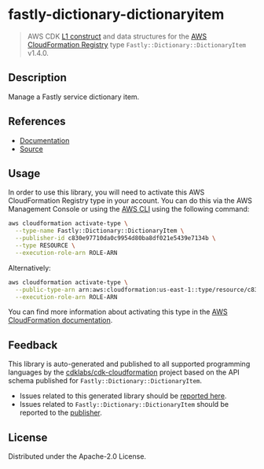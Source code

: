 # fastly-dictionary-dictionaryitem

> AWS CDK [L1 construct] and data structures for the [AWS CloudFormation Registry] type `Fastly::Dictionary::DictionaryItem` v1.4.0.

[L1 construct]: https://docs.aws.amazon.com/cdk/latest/guide/constructs.html
[AWS CloudFormation Registry]: https://docs.aws.amazon.com/AWSCloudFormation/latest/UserGuide/registry.html

## Description

Manage a Fastly service dictionary item.

## References

* [Documentation](https://github.com/aws-ia/cloudformation-fastly-resource-providers)
* [Source](https://github.com/aws-ia/cloudformation-fastly-resource-providers.git)

## Usage

In order to use this library, you will need to activate this AWS CloudFormation Registry type in your account. You can do this via the AWS Management Console or using the [AWS CLI](https://aws.amazon.com/cli/) using the following command:

```sh
aws cloudformation activate-type \
  --type-name Fastly::Dictionary::DictionaryItem \
  --publisher-id c830e97710da0c9954d80ba8df021e5439e7134b \
  --type RESOURCE \
  --execution-role-arn ROLE-ARN
```

Alternatively:

```sh
aws cloudformation activate-type \
  --public-type-arn arn:aws:cloudformation:us-east-1::type/resource/c830e97710da0c9954d80ba8df021e5439e7134b/Fastly-Dictionary-DictionaryItem \
  --execution-role-arn ROLE-ARN
```

You can find more information about activating this type in the [AWS CloudFormation documentation](https://docs.aws.amazon.com/AWSCloudFormation/latest/UserGuide/registry-public.html).

## Feedback

This library is auto-generated and published to all supported programming languages by the [cdklabs/cdk-cloudformation] project based on the API schema published for `Fastly::Dictionary::DictionaryItem`.

* Issues related to this generated library should be [reported here](https://github.com/cdklabs/cdk-cloudformation/issues/new?title=Issue+with+%40cdk-cloudformation%2Ffastly-dictionary-dictionaryitem+v1.4.0).
* Issues related to `Fastly::Dictionary::DictionaryItem` should be reported to the [publisher](https://github.com/aws-ia/cloudformation-fastly-resource-providers).

[cdklabs/cdk-cloudformation]: https://github.com/cdklabs/cdk-cloudformation

## License

Distributed under the Apache-2.0 License.
